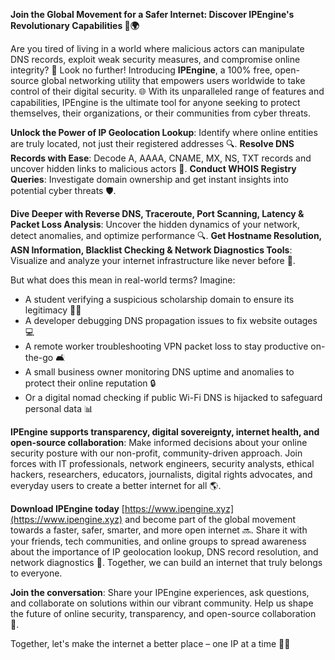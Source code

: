 **Join the Global Movement for a Safer Internet: Discover IPEngine's Revolutionary Capabilities 🔐🌍**

Are you tired of living in a world where malicious actors can manipulate DNS records, exploit weak security measures, and compromise online integrity? 🚀 Look no further! Introducing **IPEngine**, a 100% free, open-source global networking utility that empowers users worldwide to take control of their digital security. 🌐 With its unparalleled range of features and capabilities, IPEngine is the ultimate tool for anyone seeking to protect themselves, their organizations, or their communities from cyber threats.

**Unlock the Power of IP Geolocation Lookup**: Identify where online entities are truly located, not just their registered addresses 🔍. **Resolve DNS Records with Ease**: Decode A, AAAA, CNAME, MX, NS, TXT records and uncover hidden links to malicious actors 📡. **Conduct WHOIS Registry Queries**: Investigate domain ownership and get instant insights into potential cyber threats 🛡️.

**Dive Deeper with Reverse DNS, Traceroute, Port Scanning, Latency & Packet Loss Analysis**: Uncover the hidden dynamics of your network, detect anomalies, and optimize performance 🔍. **Get Hostname Resolution, ASN Information, Blacklist Checking & Network Diagnostics Tools**: Visualize and analyze your internet infrastructure like never before 🚀.

But what does this mean in real-world terms? Imagine:

* A student verifying a suspicious scholarship domain to ensure its legitimacy 👨‍🎓
* A developer debugging DNS propagation issues to fix website outages 💻
* A remote worker troubleshooting VPN packet loss to stay productive on-the-go 🛋️
* A small business owner monitoring DNS uptime and anomalies to protect their online reputation 🔒
* Or a digital nomad checking if public Wi-Fi DNS is hijacked to safeguard personal data 📊

**IPEngine supports transparency, digital sovereignty, internet health, and open-source collaboration**: Make informed decisions about your online security posture with our non-profit, community-driven approach. Join forces with IT professionals, network engineers, security analysts, ethical hackers, researchers, educators, journalists, digital rights advocates, and everyday users to create a better internet for all 🌎.

**Download IPEngine today** [https://www.ipengine.xyz](https://www.ipengine.xyz) and become part of the global movement towards a faster, safer, smarter, and more open internet 🔜. Share it with your friends, tech communities, and online groups to spread awareness about the importance of IP geolocation lookup, DNS record resolution, and network diagnostics 📢. Together, we can build an internet that truly belongs to everyone.

**Join the conversation**: Share your IPEngine experiences, ask questions, and collaborate on solutions within our vibrant community. Help us shape the future of online security, transparency, and open-source collaboration 🚀.

Together, let's make the internet a better place – one IP at a time 🔐💖